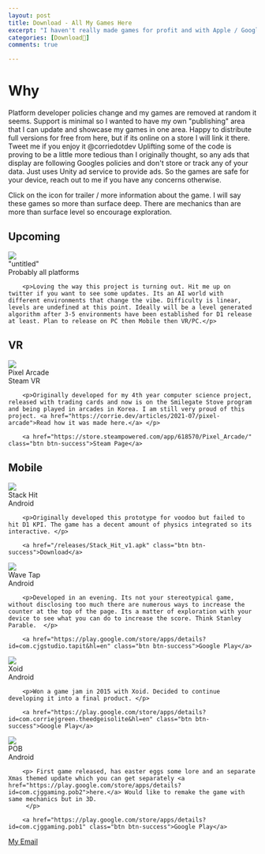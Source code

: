 ```yaml
---
layout: post
title: Download - All My Games Here 
excerpt: "I haven't really made games for profit and with Apple / Google policies changing as frequent as they are I can't rebuild every game to support their platform changes. So I have decided to make this my primary game release page where you can directly download my games to experience should they be taken down from other publishing platforms."
categories: [Download🔻]
comments: true

---
```


# Why
Platform developer policies change and my games are removed at random it seems. Support is minimal so I wanted to have my own "publishing" area that I can update and showcase my games in one area. Happy to distribute full versions for free from here, but if its online on a store I will link it there. Tweet me if you enjoy it @corriedotdev Uplifting some of the code is proving to be a little more tedious than I originally thought, so any ads that display are following Googles policies and don't store or track any of your data. Just uses Unity ad service to provide ads. So the games are safe for your device, reach out to me if you have any concerns otherwise. 

Click on the icon for trailer / more information about the game. I will say these games so more than surface deep. There are mechanics than are more than surface level so encourage exploration.

## Upcoming
<!-- ??? you sneaky for peeking -->
<div class="game-container">                
    <div class="game-thumb">
      <img src="/img/games/where_icon.png" /></div>
    <div class="game-content">
        <div class="game-title">"untitled"</div>
        <div class="game-subtitle">Probably all platforms</div>

        <p>Loving the way this project is turning out. Hit me up on twitter if you want to see some updates. Its an AI world with different environments that change the vibe. Difficulty is linear, levels are undefined at this point. Ideally will be a level generated algorithm after 3-5 environments have been established for D1 release at least. Plan to release on PC then Mobile then VR/PC.</p>
   </div>
</div>

## VR
<!-- pa -->
<div class="game-container">                
    <div class="game-thumb">
      <img src="/img/games/pa_icon.png" /></div>
    <div class="game-content">
        <div class="game-title">Pixel Arcade</div>
        <div class="game-subtitle">Steam VR</div>

        <p>Originally developed for my 4th year computer science project, released with trading cards and now is on the Smilegate Stove program and being played in arcades in Korea. I am still very proud of this project. <a href="https://corrie.dev/articles/2021-07/pixel-arcade">Read how it was made here.</a> </p>

        <a href="https://store.steampowered.com/app/618570/Pixel_Arcade/" class="btn btn-success">Steam Page</a>
   </div>
</div>

## Mobile
<!-- stack hit -->
<div class="game-container">                
    <div class="game-thumb">
      <img src="/img/games/stack_icon.png" /></div>
    <div class="game-content">
        <div class="game-title">Stack Hit</div>
        <div class="game-subtitle">Android</div>

        <p>Originally developed this prototype for voodoo but failed to hit D1 KPI. The game has a decent amount of physics integrated so its interactive. </p>

        <a href="/releases/Stack_Hit_v1.apk" class="btn btn-success">Download</a>
   </div>
</div>
<!-- tap -->
<div class="game-container">                
    <div class="game-thumb">
      <img src="/img/games/tap_icon.png" /></div>
    <div class="game-content">
        <div class="game-title">Wave Tap</div>
        <div class="game-subtitle">Android</div>

        <p>Developed in an evening. Its not your stereotypical game, without disclosing too much there are numerous ways to increase the counter at the top of the page. Its a matter of exploration with your device to see what you can do to increase the score. Think Stanley Parable.  </p>

        <a href="https://play.google.com/store/apps/details?id=com.cjgstudio.tapit&hl=en" class="btn btn-success">Google Play</a>
   </div>
</div>
<!-- xoid -->
<div class="game-container">                
    <div class="game-thumb">
      <img src="/img/games/xoid_icon.png" /></div>
    <div class="game-content">
        <div class="game-title">Xoid</div>
        <div class="game-subtitle">Android</div>

        <p>Won a game jam in 2015 with Xoid. Decided to continue developing it into a final product. </p>

        <a href="https://play.google.com/store/apps/details?id=com.corriejgreen.theedgeisolite&hl=en" class="btn btn-success">Google Play</a>
   </div>
</div>
<!-- pob -->
<div class="game-container">                
    <div class="game-thumb">
      <img src="/img/games/pob_icon.png" /></div>
    <div class="game-content">
        <div class="game-title">POB</div>
        <div class="game-subtitle">Android</div>

        <p> First game released, has easter eggs some lore and an separate Xmas themed update which you can get separately <a href="https://play.google.com/store/apps/details?id=com.cjggaming.pob2">here.</a> Would like to remake the game with same mechanics but in 3D. 
         </p>
        
        <a href="https://play.google.com/store/apps/details?id=com.cjggaming.pob1" class="btn btn-success">Google Play</a>
   </div>
</div>
















<p>
  <a href="#" id="emailclick" onclick="replace_email()">My Email</a>
</p>

<script>
var email;

function add_mailto() {
  const elem = document.getElementById("emailclick");
  elem.href = `mailto:${email}`;
}

function replace_email() {
  // spam prevention
  const domain = "cjgstudio.com";
  const name = [16, 28, 1, 1, 26, 22];
  const xor_with = 115;
  let constructed = "";
  name.forEach(function(i) {
    constructed += String.fromCharCode(i ^ xor_with);
  })
  email = `${constructed}@${domain}`;
  const elem = document.getElementById("emailclick");
  elem.text = email;
1
  window.setTimeout(add_mailto, 100);
}
</script>